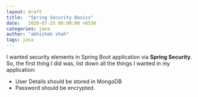 ```yaml
---
layout: draft
title:  "Spring Security Basics"
date:   2020-07-25 00:00:00 +0530
categories: java
author: "abhishek shah"
tags: java
---
```


I wanted security elements in Spring Boot application via **Spring Security**. So, the first thing I did was, list down all the things I wanted in my application: 

- User Details should be stored in MongoDB
- Password should be encrypted.

